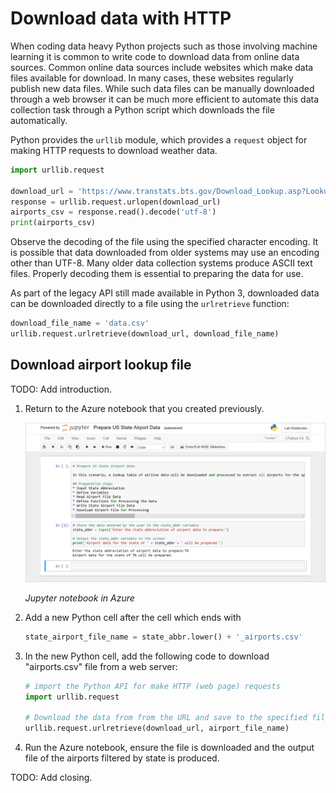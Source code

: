 # Download data with HTTP

When coding data heavy Python projects such as those involving machine learning it is common to write code to download data from online data sources. Common online data sources include websites which make data files available for download. In many cases, these websites regularly publish new data files. While such data files can be manually downloaded through a web browser it can be much more efficient to automate this data collection task through a Python script which downloads the file automatically.

Python provides the `urllib` module, which provides a `request` object for making HTTP requests to download weather data.

```python
import urllib.request

download_url = 'https://www.transtats.bts.gov/Download_Lookup.asp?Lookup=L_AIRPORT'
response = urllib.request.urlopen(download_url)
airports_csv = response.read().decode('utf-8')
print(airports_csv)
```

Observe the decoding of the file using the specified character encoding. It is possible that data downloaded from older systems may use an encoding other than UTF-8. Many older data collection systems produce ASCII text files. Properly decoding them is essential to preparing the data for use.

As part of the legacy API still made available in Python 3, downloaded data can be downloaded directly to a file using the `urlretrieve` function:

```python
download_file_name = 'data.csv'
urllib.request.urlretrieve(download_url, download_file_name)
```

## Download airport lookup file

TODO: Add introduction.

1. Return to the Azure notebook that you created previously.

	![Jupyter notebook in Azure](media/2-initial-notebook.png)

	_Jupyter notebook in Azure_

1. Add a new Python cell after the cell which ends with

	```python
	state_airport_file_name = state_abbr.lower() + '_airports.csv'
	```

1. In the new Python cell, add the following code to download "airports.csv" file from a web server:

	```python
	# import the Python API for make HTTP (web page) requests
	import urllib.request
	
	# Download the data from from the URL and save to the specified file name
	urllib.request.urlretrieve(download_url, airport_file_name)
	```
	
1. Run the Azure notebook, ensure the file is downloaded and the output file of the airports filtered by state is produced.

TODO: Add closing.